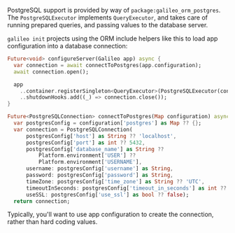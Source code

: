 PostgreSQL support is provided by way of `package:galileo_orm_postgres`.
The `PostgreSQLExecutor` implements `QueryExecutor`, and takes care of
running prepared queries, and passing values to the database server.

`galileo init` projects using the ORM include helpers like this to load app
configuration into a database connection:

```dart
Future<void> configureServer(Galileo app) async {
  var connection = await connectToPostgres(app.configuration);
  await connection.open();

  app
    ..container.registerSingleton<QueryExecutor>(PostgreSQLExecutor(connection))
    ..shutdownHooks.add((_) => connection.close());
}

Future<PostgreSQLConnection> connectToPostgres(Map configuration) async {
  var postgresConfig = configuration['postgres'] as Map ?? {};
  var connection = PostgreSQLConnection(
      postgresConfig['host'] as String ?? 'localhost',
      postgresConfig['port'] as int ?? 5432,
      postgresConfig['database_name'] as String ??
          Platform.environment['USER'] ??
          Platform.environment['USERNAME'],
      username: postgresConfig['username'] as String,
      password: postgresConfig['password'] as String,
      timeZone: postgresConfig['time_zone'] as String ?? 'UTC',
      timeoutInSeconds: postgresConfig['timeout_in_seconds'] as int ?? 30,
      useSSL: postgresConfig['use_ssl'] as bool ?? false);
  return connection;
```

Typically, you'll want to use app configuration to create the connection,
rather than hard coding values.
